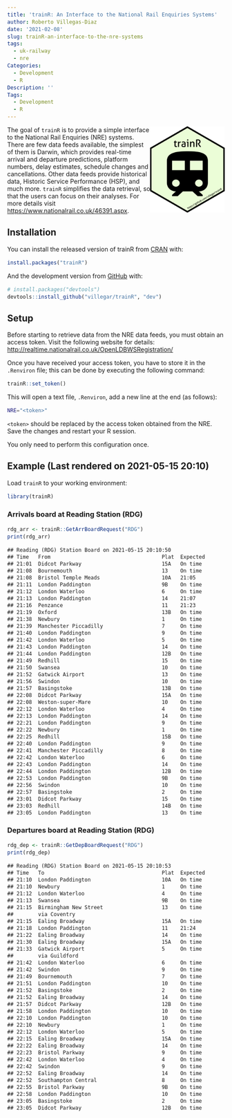 ```yaml
---
title: 'trainR: An Interface to the National Rail Enquiries Systems'
author: Roberto Villegas-Diaz
date: '2021-02-08'
slug: trainR-an-interface-to-the-nre-systems
tags:
  - uk-railway
  - nre
Categories:
  - Development
  - R
Description: ''
Tags:
  - Development
  - R
---
```


<img src="https://raw.githubusercontent.com/villegar/trainR/main/inst/images/logo.png" alt="logo" align="right" height=200px/>

The goal of `trainR` is to provide a simple interface to the 
National Rail Enquiries (NRE) systems. There are few data feeds 
available, the simplest of them is Darwin, which provides real-time 
arrival and departure predictions, platform numbers, delay estimates, 
schedule changes and cancellations. Other data feeds provide historical 
data, Historic Service Performance (HSP), and much more. `trainR` 
simplifies the data retrieval, so that the users can focus on their 
analyses. For more details visit 
https://www.nationalrail.co.uk/46391.aspx.

## Installation

You can install the released version of trainR from [CRAN](https://CRAN.R-project.org) with:

``` r
install.packages("trainR")
```

And the development version from [GitHub](https://github.com/) with:

``` r
# install.packages("devtools")
devtools::install_github("villegar/trainR", "dev")
```

## Setup
Before starting to retrieve data from the NRE data feeds, you must obtain an access token. 
Visit the following website for details: http://realtime.nationalrail.co.uk/OpenLDBWSRegistration/

Once you have received your access token, you have to store it in the `.Renviron` file; this can be 
done by executing the following command:


```r
trainR::set_token()
```

This will open a text file, `.Renviron`, add a new line at the end (as follows):

```bash
NRE="<token>"
```

`<token>` should be replaced by the access token obtained from the NRE. Save the changes and restart 
your R session.

You only need to perform this configuration once.

## Example (Last rendered on 2021-05-15 20:10)

Load `trainR` to your working environment:

```r
library(trainR)
```

### Arrivals board at Reading Station (RDG)


```r
rdg_arr <- trainR::GetArrBoardRequest("RDG")
print(rdg_arr)
```

```
## Reading (RDG) Station Board on 2021-05-15 20:10:50
## Time   From                                    Plat  Expected
## 21:01  Didcot Parkway                          15A   On time
## 21:08  Bournemouth                             13    On time
## 21:08  Bristol Temple Meads                    10A   21:05
## 21:11  London Paddington                       9B    On time
## 21:12  London Waterloo                         6     On time
## 21:13  London Paddington                       14    21:07
## 21:16  Penzance                                11    21:23
## 21:19  Oxford                                  13B   On time
## 21:38  Newbury                                 1     On time
## 21:39  Manchester Piccadilly                   7     On time
## 21:40  London Paddington                       9     On time
## 21:42  London Waterloo                         5     On time
## 21:43  London Paddington                       14    On time
## 21:44  London Paddington                       12B   On time
## 21:49  Redhill                                 15    On time
## 21:50  Swansea                                 10    On time
## 21:52  Gatwick Airport                         13    On time
## 21:56  Swindon                                 10    On time
## 21:57  Basingstoke                             13B   On time
## 22:08  Didcot Parkway                          15A   On time
## 22:08  Weston-super-Mare                       10    On time
## 22:12  London Waterloo                         4     On time
## 22:13  London Paddington                       14    On time
## 22:21  London Paddington                       9     On time
## 22:22  Newbury                                 1     On time
## 22:25  Redhill                                 15B   On time
## 22:40  London Paddington                       9     On time
## 22:41  Manchester Piccadilly                   8     On time
## 22:42  London Waterloo                         6     On time
## 22:43  London Paddington                       14    On time
## 22:44  London Paddington                       12B   On time
## 22:53  London Paddington                       9B    On time
## 22:56  Swindon                                 10    On time
## 22:57  Basingstoke                             2     On time
## 23:01  Didcot Parkway                          15    On time
## 23:03  Redhill                                 14B   On time
## 23:05  London Paddington                       13    On time
```

### Departures board at Reading Station (RDG)


```r
rdg_dep <- trainR::GetDepBoardRequest("RDG")
print(rdg_dep)
```

```
## Reading (RDG) Station Board on 2021-05-15 20:10:53
## Time   To                                      Plat  Expected
## 21:10  London Paddington                       10A   On time
## 21:10  Newbury                                 1     On time
## 21:12  London Waterloo                         4     On time
## 21:13  Swansea                                 9B    On time
## 21:15  Birmingham New Street                   13    On time
##        via Coventry                            
## 21:15  Ealing Broadway                         15A   On time
## 21:18  London Paddington                       11    21:24
## 21:22  Ealing Broadway                         14    On time
## 21:30  Ealing Broadway                         15A   On time
## 21:33  Gatwick Airport                         5     On time
##        via Guildford                           
## 21:42  London Waterloo                         6     On time
## 21:42  Swindon                                 9     On time
## 21:49  Bournemouth                             7     On time
## 21:51  London Paddington                       10    On time
## 21:52  Basingstoke                             2     On time
## 21:52  Ealing Broadway                         14    On time
## 21:57  Didcot Parkway                          12B   On time
## 21:58  London Paddington                       10    On time
## 22:10  London Paddington                       10    On time
## 22:10  Newbury                                 1     On time
## 22:12  London Waterloo                         5     On time
## 22:15  Ealing Broadway                         15A   On time
## 22:22  Ealing Broadway                         14    On time
## 22:23  Bristol Parkway                         9     On time
## 22:42  London Waterloo                         4     On time
## 22:42  Swindon                                 9     On time
## 22:52  Ealing Broadway                         14    On time
## 22:52  Southampton Central                     8     On time
## 22:55  Bristol Parkway                         9B    On time
## 22:58  London Paddington                       10    On time
## 23:05  Basingstoke                             2     On time
## 23:05  Didcot Parkway                          12B   On time
```
